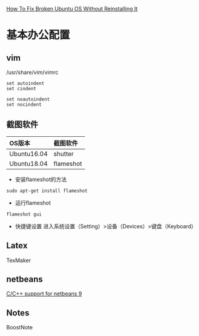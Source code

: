 [How To Fix Broken Ubuntu OS Without Reinstalling It](https://www.ostechnix.com/how-to-fix-broken-ubuntu-os-without-reinstalling-it/)

# 基本办公配置

## vim

/usr/share/vim/vimrc

```
set autoindent 
set cindent 
```

```
set noautoindent 
set nocindent 
```

## 截图软件

|OS版本|截图软件|
|:-|:-|
|Ubuntu16.04|shutter|
|Ubuntu18.04|flameshot|

- 安装flameshot的方法
```shell
sudo apt-get install flameshot
```
- 运行flameshot
```shell
flameshot gui
```

- 快捷键设置
进入系统设置（Setting）>设备（Devices）>键盘（Keyboard）

## Latex

TexMaker

## netbeans

[C/C++ support for netbeans 9](https://stackoverflow.com/questions/51493882/netbeans-9-c-support)

## Notes

BoostNote
